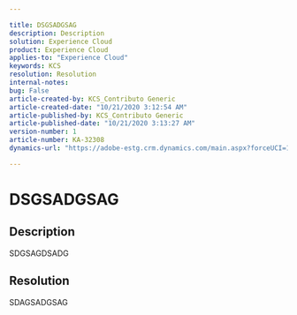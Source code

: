 ```yaml
---

title: DSGSADGSAG  
description: Description  
solution: Experience Cloud  
product: Experience Cloud  
applies-to: "Experience Cloud"  
keywords: KCS  
resolution: Resolution  
internal-notes:   
bug: False  
article-created-by: KCS_Contributo Generic  
article-created-date: "10/21/2020 3:12:54 AM"  
article-published-by: KCS_Contributo Generic  
article-published-date: "10/21/2020 3:13:27 AM"  
version-number: 1  
article-number: KA-32308  
dynamics-url: "https://adobe-estg.crm.dynamics.com/main.aspx?forceUCI=1&pagetype=entityrecord&etn=knowledgearticle&id=17bb354b-4b13-eb11-a813-000d3a593b1e"

---
```


# DSGSADGSAG

## Description

SDGSAGDSADG

## Resolution

SDAGSADGSAG
